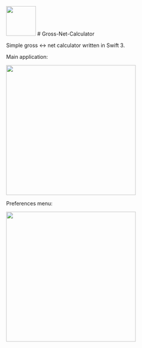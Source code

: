 <img src="http://i.imgur.com/9vCIZGF.png" width="80px" />
# Gross-Net-Calculator

Simple gross :left_right_arrow: net calculator written in Swift 3.

Main application:

<img src="http://i.imgur.com/IaFKgPN.jpg" width="350px" />

Preferences menu: 

<img src="http://i.imgur.com/nZNJ8Rx.jpg" width="350px" />
